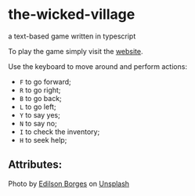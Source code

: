 # the-wicked-village

a text-based game written in typescript

To play the game simply visit the [website](https://ctrlmaniac.github.io/the-wicked-village/).

Use the keyboard to move around and perform actions:

- `F` to go forward;
- `R` to go right;
- `B` to go back;
- `L` to go left;
- `Y` to say yes;
- `N` to say no;
- `I` to check the inventory;
- `H` to seek help;

## Attributes:

Photo by [Edilson Borges](https://unsplash.com/@edilson?utm_source=unsplash&utm_medium=referral&utm_content=creditCopyText) on [Unsplash](https://unsplash.com/s/photos/horror?utm_source=unsplash&utm_medium=referral&utm_content=creditCopyText)
